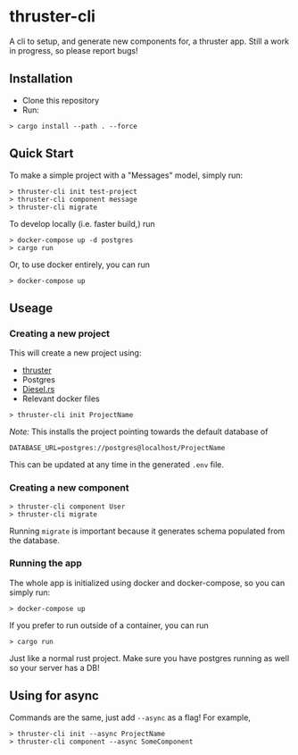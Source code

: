 # thruster-cli

A cli to setup, and generate new components for, a thruster app. Still a work in progress, so please report bugs!

## Installation

- Clone this repository
- Run:
```
> cargo install --path . --force
```

## Quick Start

To make a simple project with a "Messages" model, simply run:

```
> thruster-cli init test-project
> thruster-cli component message
> thruster-cli migrate
```

To develop locally (i.e. faster build,) run

```
> docker-compose up -d postgres
> cargo run
```

Or, to use docker entirely, you can run

```
> docker-compose up
```

## Useage

### Creating a new project

This will create a new project using:
- [thruster](https://github.com/trezm/thruster)
- Postgres
- [Diesel.rs](http://diesel.rs/)
- Relevant docker files

```
> thruster-cli init ProjectName
```

*Note:* This installs the project pointing towards the default database of

```
DATABASE_URL=postgres://postgres@localhost/ProjectName
```

This can be updated at any time in the generated `.env` file.

### Creating a new component

```
> thruster-cli component User
> thruster-cli migrate
```

Running `migrate` is important because it generates schema populated from the database.

### Running the app

The whole app is initialized using docker and docker-compose, so you can simply run:
```
> docker-compose up
```

If you prefer to run outside of a container, you can run
```
> cargo run
```

Just like a normal rust project. Make sure you have postgres running as well so your server has a DB!

## Using for async

Commands are the same, just add `--async` as a flag! For example,

```
> thruster-cli init --async ProjectName
> thruster-cli component --async SomeComponent
```
